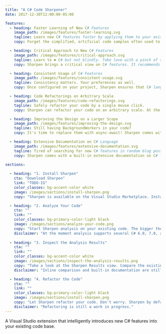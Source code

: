 ```yaml
---
title: "A C# Code Sharpener"
date: 2017-12-30T12:00:00-05:00

features:
  - heading: Faster Learning of New C# Features
    image_path: /images/features/faster-learning.svg
    tagline: Learn new C# features faster by applying them to your existing code base.
    copy: Forget the simplified, artificial code samples often used to introduce new C# features. Sharpen points to places in real-life production code, your code!, where new C# features should be used.

  - heading: Critical Approach to New C# Features
    image_path: /images/features/critical-approach.svg
    tagline: Learn to ❤ C# but not blindly. Take love with a pinch of salt ;-)
    copy: Sharpen brings a critical view on C# features. It recommends applying them only if their usage will actually result in "sharper" code. Sharpen is not shy of saying No to a language feature.

  - heading: Consistent Usage of C# Features
    image_path: /images/features/consistent-usage.svg
    tagline: Consistency matters. Your preferences as well.
    copy: Once configured on your project, Sharpen ensures that C# language features are consistently used over the whole code base. 

  - heading: Code Refactorings on Arbitrary Scale
    image_path: /images/features/code-refactorings.svg
    tagline: Safely refactor your code by a single mouse click.
    copy: Sharpen can refactor your code on an arbitrary scale. At the same time it gives you full control over the scope and nature of the refactorings.

  - heading: Improving the Design on a Larger Scope
    image_path: /images/features/improving-the-design.svg
    tagline: Still having BackgroundWorkers in your code?
    copy: It's time to replace them with async-await! Sharpen comes with an intelligent heuristics that recognizes potential improvements of your code base on a larger scope.

  - heading: Extensive Documentation on C# Language
    image_path: /images/features/extensive-documentation.svg
    tagline: Tired of searching for new C# features in random blog posts?
    copy: Sharpen comes with a built-in extensive documentation on C# language features. It's a one-stop-shop for everything you ever wanted to know about the design and evolution of C#.
     
sections:

  - heading: "1. Install Sharpen"
    cta: "Download Sharpen"
    link: "TODO-IG"
    color_classes: bg-accent-color white
    image: /images/sections/install-sharpen.png
    copy: "Sharpen is available on the Visual Studio Marketplace. Install it directly from Visual Studio by using \"Tools -> Extensions and Updates\" or download it via the below link."

  - heading: "2. Analyze Your Code"
    cta: ""
    link: ""
    color_classes: bg-primary-color-light black
    image: /images/sections/analyze-your-code.png
    copy: "Start Sharpen analysis on your existing code. The bigger the code base, the better. Sharpen will search for places in the code that benefit of introducing new C# features."
    disclaimer: "At the moment analysis supports several C# 6.0, 7.0, and 7.1 features."
    
  - heading: "3. Inspect the Analysis Results"
    cta: ""
    link: ""
    color_classes: bg-accent-color white
    image: /images/sections/inspect-the-analysis-results.png
    copy: "Take a look at the Sharpen Results view. Compare the existing and the \"sharper\" code. Use built-in C# documentation and Sharpen's suggestons to learn more about new C# features."
    disclaimer: "Inline comparison and built-in documentation are still a work in progress."

  - heading: "4. Refactor the Code"
    cta: ""
    link: ""
    color_classes: bg-primary-color-light black
    image: /images/sections/install-sharpen.png
    copy: "Let Sharpen refactor your code. Don't worry. Sharpen by default refactors only the parts of code that clearly benefit of introducing a new C# feature."
    disclaimer: "Refactoring is still a work in progress."
---
```


A Visual Studio extension that intelligently introduces new C# features into your existing code base.